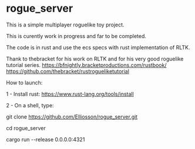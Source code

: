# rogue_server

This is a simple multiplayer roguelike toy project.

This is curently work in progress and far to be completed.

The code is in rust and use the ecs specs with rust implementation of RLTK.

Thank to thebracket for his work on RLTK and for his very good roguelike tutorial series.
https://bfnightly.bracketproductions.com/rustbook/
https://github.com/thebracket/rustrogueliketutorial


How to launch:

1 - Install rust: https://www.rust-lang.org/tools/install

2 - On a shell, type:

git clone https://github.com/Elliosson/rogue_server.git

cd rogue_server

cargo run --release 0.0.0.0:4321




